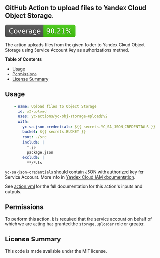 ## GitHub Action to upload files to Yandex Cloud Object Storage.

[![Coverage](./badges/coverage.svg)](./badges/coverage.svg)


The action uploads files from the given folder to Yandex Cloud Object Storage using Service Account Key as authorizations method.

**Table of Contents**

<!-- toc -->

- [Usage](#usage)
- [Permissions](#permissions)
- [License Summary](#license-summary)

<!-- tocstop -->

## Usage

```yaml
    - name: Upload files to Object Storage
      id: s3-upload
      uses: yc-actions/yc-obj-storage-upload@v2
      with:
        yc-sa-json-credentials: ${{ secrets.YC_SA_JSON_CREDENTIALS }}
        bucket: ${{ secrets.BUCKET }}
        root: ./src
        include: | 
          *.js
          package.json
        exclude: | 
          **/*.ts
```
`yc-sa-json-credentials` should contain JSON with authorized key for Service Account. More info in [Yandex Cloud IAM documentation](https://cloud.yandex.ru/docs/container-registry/operations/authentication#sa-json).

See [action.yml](action.yml) for the full documentation for this action's inputs and outputs.

## Permissions

To perform this action, it is required that the service account on behalf of which we are acting has granted the `storage.uploader` role or greater.

## License Summary

This code is made available under the MIT license.
